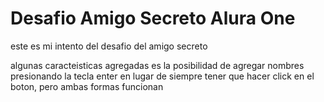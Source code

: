 <h1>Desafio Amigo Secreto Alura One</h1>

este es mi intento del desafio del amigo secreto

algunas caracteisticas agregadas es la posibilidad de agregar nombres presionando la tecla enter en lugar de siempre tener que hacer click en el boton, pero ambas formas funcionan
